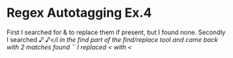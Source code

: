 # Regex Autotagging Ex.4

First I searched for & to replace them if present, but I found none. 
Secondly I searched <i>♪ ♪</i in the find part of the find/replace tool and came back with 2 matches found
``
I replaced < with &lt;
``` I replaced . with &gt;

